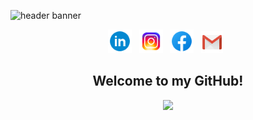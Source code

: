 ![header banner](./assets/banner.png)

<p align ="center">
<a href="https://www.linkedin.com/in/marcus-hartwig-0812b1230/" target="_blank" rel="noopener noreferrer"><img height="38" src="./assets/linkedin.png"></a>&nbsp;&nbsp;
<a href="https://www.instagram.com/marcushartwig/" target="_blank" rel="noopener noreferrer"><img height="38" src="./assets/insta.png"></a>&nbsp;&nbsp;
<a href="https://www.facebook.com/marcus.hartwig.58/" target="_blank" rel="noopener noreferrer"><img height="38" src="./assets/facebook.png"></a>&nbsp;&nbsp;
<a href="mailto:marcusdnhartwig@gmail.com" target="_blank" rel="noopener noreferrer"><img height="35" src="./assets/gmail.png"></a>&nbsp;&nbsp;
</p>
<h2 align="center"> Welcome to my GitHub! </h2>

<p align="center">
<img src="https://visitor-badge.glitch.me/badge?page_id=marcusdnhartwig.marcusdnhartwig" width="110px">
</p>
<!--
**marcusdnhartwig/marcusdnhartwig** is a ✨ _special_ ✨ repository because its `README.md` (this file) appears on your GitHub profile.

Here are some ideas to get you started:

- 🔭 I’m currently working on ...
- 🌱 I’m currently learning ...
- 👯 I’m looking to collaborate on ...
- 🤔 I’m looking for help with ...
- 💬 Ask me about ...
- 📫 How to reach me: ...
- 😄 Pronouns: ...
- ⚡ Fun fact: ...
-->

